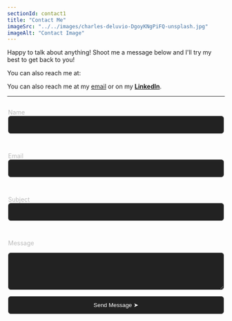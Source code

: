 ```yaml
---
sectionId: contact1
title: "Contact Me"
imageSrc: "../../images/charles-deluvio-DgoyKNgPiFQ-unsplash.jpg"
imageAlt: "Contact Image"
---
```


Happy to talk about anything! Shoot me a message below and I'll try my best to get back to you!

You can also reach me at:

You can also reach me at my 
<span style="color:">[email](mailto:mohammedzchauhan@gmail.com)
or on my **[LinkedIn](https://linkedin.com/in/mohammedchauhan)**.</span>  

---

<form action="https://formspree.io/f/YOUR_FORM_ID" method="POST" style="display:flex; flex-direction:column; max-width:500px; margin:auto;">
  
  <label style="font-size:14px; color:#bbb; margin-bottom:5px;">Name</label>
  <input type="text" name="name" required style="width:100%; padding:12px; background-color:#222; border:1px solid #555; border-radius:6px; color:#fff; margin-bottom:15px; outline:none;" />

  <label style="font-size:14px; color:#bbb; margin-bottom:5px;">Email</label>
  <input type="email" name="_replyto" required style="width:100%; padding:12px; background-color:#222; border:1px solid #555; border-radius:6px; color:#fff; margin-bottom:15px; outline:none;" />

  <label style="font-size:14px; color:#bbb; margin-bottom:5px;">Subject</label>
  <input type="text" name="subject" required style="width:100%; padding:12px; background-color:#222; border:1px solid #555; border-radius:6px; color:#fff; margin-bottom:15px; outline:none;" />

  <label style="font-size:14px; color:#bbb; margin-bottom:5px;">Message</label>
  <textarea name="message" rows="4" required style="width:100%; padding:12px; background-color:#222; border:1px solid #555; border-radius:6px; color:#fff; margin-bottom:15px; outline:none;"></textarea>

  <button type="submit" style="background-color:#222; color:white; padding:12px; border:1px solid #555; border-radius:6px; cursor:pointer; transition:background-color 0.3s ease;">
    Send Message ➤
  </button>

</form>